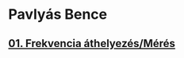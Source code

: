 # Pavlyás Bence


## [01. Frekvencia áthelyezés/Mérés](https://github.com/PavlyasB/Meresijegyzokonyvek/blob/main/7-es%20m%C3%A9r%C3%A9s/Antenna_Meresi.md)
